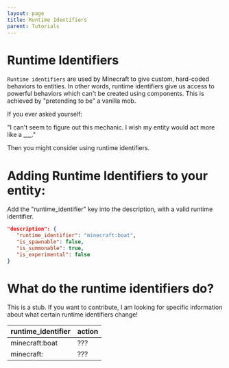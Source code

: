 ```yaml
---
layout: page
title: Runtime Identifiers
parent: Tutorials
---
```


# Runtime Identifiers

`Runtime identifiers` are used by Minecraft to give custom, hard-coded behaviors to entities. In other words, runtime identifiers give us access to powerful behaviors which can't be created using components. This is achieved by "pretending to be" a vanilla mob. 

If you ever asked yourself: 

"I can't seem to figure out this mechanic. I wish my entity would act more like a ___."

 Then you might consider using runtime identifiers. 

 # Adding Runtime Identifiers to your entity:

Add the "runtime_identifier" key into the description, with a valid runtime identifier.
 ```json
 "description": {
    "runtime_identifier": "minecraft:boat",
    "is_spawnable": false,
    "is_summonable": true,
    "is_experimental": false
}
```

# What do the runtime identifiers do?

This is a stub. If you want to contribute, I am looking for specific information about what certain runtime identifiers change!

| runtime_identifier | action |
|--------------------|--------|
| minecraft:boat     | ???    |
| minecraft:         | ???    |